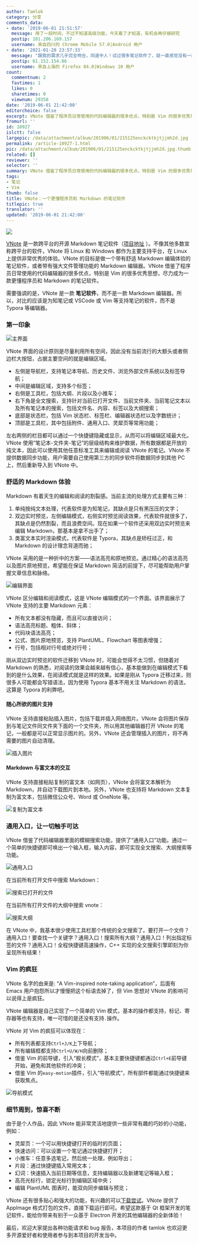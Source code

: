 ```yaml
---
author: Tamlok
category: 分享
comments_data:
- date: '2019-06-01 21:51:57'
  message: 用了一段时间，不过不知道高级功能，今天看了才知道，有机会再仔细研究
  postip: 101.206.169.157
  username: 来自四川的 Chrome Mobile 57.0|Android 用户
- date: '2021-01-20 23:57:33'
  message: "跟我的需求几乎完全吻合，同道中人！试过很多笔记软件了，就一直感觉没有一款完全契合喜欢vim的程序员的，这个我试试！<br />\r\n不过之前试过一些开源的笔记软件，比如joplin，有严重的丢笔记问题，希望这个稳定性会好些"
  postip: 61.152.154.86
  username: 来自上海的 Firefox 84.0|Windows 10 用户
count:
  commentnum: 2
  favtimes: 1
  likes: 0
  sharetimes: 0
  viewnum: 29358
date: '2019-06-01 21:42:00'
editorchoice: false
excerpt: VNote 借鉴了程序员日常使用的代码编辑器的很多优点，特别是 Vim 的很多优秀思想，尽力成为一款更懂程序员和 Markdown 的笔记软件。
fromurl: ''
id: 10927
islctt: false
largepic: /data/attachment/album/201906/01/215125enckcktkjtjjmh2d.jpg
permalink: /article-10927-1.html
pic: /data/attachment/album/201906/01/215125enckcktkjtjjmh2d.jpg.thumb.jpg
related: []
reviewer: ''
selector: ''
summary: VNote 借鉴了程序员日常使用的代码编辑器的很多优点，特别是 Vim 的很多优秀思想，尽力成为一款更懂程序员和 Markdown 的笔记软件。
tags:
- 笔记
- Vim
thumb: false
title: VNote：一个更懂程序员和 Markdown 的笔记软件
titlepic: true
translator: ''
updated: '2019-06-01 21:42:00'
---
```


![](/data/attachment/album/201906/01/215125enckcktkjtjjmh2d.jpg)


[VNote](https://tamlok.github.io/vnote) 是一款跨平台的开源 Markdown 笔记软件（[项目地址](https://github.com/tamlok/vnote) ）。不像其他多数宣称跨平台的软件，VNote 将 Linux 和 Windows 都作为主要支持平台，在 Linux 上提供非常优秀的体验。VNote 的目标是做一个带有舒适 Markdown 编辑体验的笔记软件，或者带有强大文件管理功能的 Markdown 编辑器。VNote 借鉴了程序员日常使用的代码编辑器的很多优点，特别是 Vim 的很多优秀思想，尽力成为一款更懂程序员和 Markdown 的笔记软件。


需要强调的是，VNote 是一款 **笔记软件**，而不是一款 Markdown 编辑器。所以，对比的应该是为知笔记或 VSCode 或 Vim 等支持笔记的软件，而不是 Typora 等编辑器。


### 第一印象


![主界面](/data/attachment/album/201906/01/212058ze3eebbbki9kee9z.jpg)


VNote 界面的设计原则是尽量利用所有空间，因此没有当前流行的大额头或者侧边栏大按钮，占据主要空间的就是编辑区域。


* 左侧是导航栏，支持笔记本导航、历史文件、浏览外部文件系统以及标签导航；
* 中间是编辑区域，支持多个标签；
* 右侧是工具栏，包括大纲、片段以及小推车；
* 右下角是全文搜索，支持针对当前已打开文件、当前文件夹、当前笔记文本以及所有笔记本的搜索，包括文件名、内容、标签以及大纲搜索；
* 底部是状态栏，包括 Vim 状态栏、标签栏、编辑器状态栏以及字数统计；
* 顶部是工具栏，其中包括附件、通用入口、灵犀页等常用功能；


左右两侧的栏目都可以通过一个快捷键隐藏或显示，从而可以将编辑区域最大化。VNote 使用“笔记本-文件夹-笔记”的层级结构来维护数据，所有数据都是开放的纯文本，因此可以使用其他任意标准工具来编辑或阅读 VNote 的笔记。VNote 不提供数据同步功能，用户需要自己使用第三方的同步软件将数据同步到其他 PC 上，然后重新导入到 VNote 中。


### 舒适的 Markdown 体验


Markdown 有着天生的编辑和阅读的割裂感。当前主流的处理方式主要有三种：


1. 单纯按纯文本处理，代表软件是为知笔记，其缺点是只有黑压压的文字；
2. 双边实时预览，左侧编辑模式，右侧实时预览阅读效果，代表软件就很多了，其缺点是仍然割裂，而且浪费空间。现在如果一个软件还采用双边实时预览来编辑 Markdown，那基本是拿不出手了；
3. 类富文本实时渲染模式，代表软件是 Typora，其缺点是矫枉过正，和 Markdown 的设计理念背道而驰；


VNote 采用的是一种折中的方案——语法高亮和原地预览。通过精心的语法高亮以及图片原地预览，希望能在保证 Markdown 简洁的前提下，尽可能帮助用户掌握文章信息和脉络。


![编辑界面](/data/attachment/album/201906/01/212355szp1qqqrkkziqkx3.jpg)


VNote 区分编辑和阅读模式，这是 VNote 编辑模式的一个界面。该界面展示了 VNote 支持的主要 Markdown 元素：


* 所有文本都没有隐藏，而且可以直接访问；
* 语法高亮标题、粗体、斜体；
* 代码块语法高亮；
* 公式、图片原地预览，支持 PlantUML、Flowchart 等图表增强；
* 行号，包括相对行号或绝对行号；


刚从双边实时预览的软件迁移到 VNote 时，可能会觉得不太习惯，但随着对 Markdown 的熟悉，对阅读的效果会越来越有信心，基本能做到在编辑模式下看到的是什么效果，在阅读模式就是这样的效果。如果是刚从 Typora 迁移过来，则很多人可能都会写错语法，因为使用 Typora 基本不用关注 Markdown 的语法，这算是 Typora 的利弊吧。


#### 随心所欲的图片支持


VNote 支持直接粘贴插入图片，包括下载并插入网络图片。VNote 会将图片保存到与笔记文件同文件夹下面的一个文件夹，所以用其他编辑器打开 VNote 的笔记，一般都是可以正常显示图片的。另外，VNote 还会管理插入的图片，将不再需要的图片自动清理。


![插入图片](/data/attachment/album/201906/01/212527a19w1xp70p9s1b9b.jpg)


#### Markdown 与富文本的交互


VNote 支持直接粘贴复制的富文本（如网页），VNote 会将富文本解析为 Markdown，并自动下载图片到本地。另外，VNote 也支持将 Markdown 文本复制为富文本，包括微信公众号、Word 或 OneNote 等。


![复制为富文本](/data/attachment/album/201906/01/212616y2sasj4488ussa0k.jpg)


### 通用入口，让一切触手可达


VNote 借鉴了代码编辑器里面的模糊搜索功能，提供了“通用入口”功能。通过一个简单的快捷键即可唤出一个输入框，输入内容，即可实现全文搜索、大纲搜索等功能。


![通用入口](/data/attachment/album/201906/01/212710h4zx03bxsw0brhy3.jpg)


在当前所有打开文件中搜索 Markdown：


![搜索已打开的文件](/data/attachment/album/201906/01/212742sezzzhxw1ghe2lj4.jpg)


在当前所有打开文件的大纲中搜索 vnote：


![搜索大纲](/data/attachment/album/201906/01/212816zwsczvojgvxjgg33.jpg)


在 VNote 中，我基本很少使用工具栏那个传统的全文搜索了。要打开一个文件？通用入口！要查找一个关键字？通用入口！搜索所有大纲？通用入口！列出指定标签的文件？通用入口！全程快捷键高速操作，C++ 实现的全文搜索引擎即刻为你呈现所有结果！


### Vim 的疯狂


VNote 名字的由来是: “A Vim-inspired note-taking application”，后面有 Emacs 用户抱怨所以才慢慢把这个标语去掉了，但 Vim 思想对 VNote 的影响可以说得上是疯狂。


VNote 编辑器是自己实现了一个简单的 Vim 模式，基本的操作都支持，标记、寄存器等也有支持，唯一可惜的是还没有支持`.`操作。


VNote 对 Vim 的疯狂可以体现在：


* 所有列表都支持`Ctrl+J/K`上下导航；
* 所有编辑框都支持`Ctrl+U/W/H`向前删除；
* 借鉴 Vim 的前导键，引入“舰长模式”，基本主要快捷键都通过`Ctrl+E`前导键开始，避免和其他软件的冲突；
* 借鉴 Vim 的`easy-motion`插件，引入“导航模式”，所有部件都能通过快捷键来获取焦点。


![导航模式](/data/attachment/album/201906/01/212959st4t9h76qln7o4n9.jpg)


### 细节周到，惊喜不断


由于是个人作品，因此 VNote 能非常灵活地提供一些非常有趣的巧妙的小功能，例如：


* 灵犀页：一个可以用快捷键打开的临时的页面；
* 快速访问：可以设置一个笔记通过快捷键打开；
* 小推车：任意多选笔记，然后统一处理，例如导出；
* 片段：通过快捷键插入常用文本；
* 幻词：快速插入当前日期等信息，支持编辑器以及新建笔记等输入框；
* 高亮光标行，锁定光标行到编辑区域中央；
* 编辑 PlantUML 图表时，能双向同步编辑与预览；


VNote 还有很多贴心和强大的功能，有兴趣的可以[下载尝试](https://github.com/tamlok/vnote/releases)。VNote 提供了 AppImage 格式打包的文件，直接下载运行即可。希望这款基于 Qt 框架开发的笔记软件，能给你带来有别于一众基于 Electron 开发的其他编辑器的全新体验！


最后，欢迎大家提出各种功能请求和 bug 报告，本项目的作者 tamlok 也欢迎更多开源爱好者和使用者参与到本项目的开发当中。